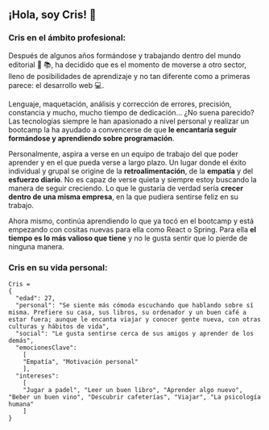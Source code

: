 
## ¡Hola, soy Cris! 👋


### Cris en el ámbito profesional: 

Después de algunos años formándose y trabajando dentro del mundo editorial 📒 📚, ha decidido que es el momento de moverse a otro sector, lleno de posibilidades de aprendizaje y no tan diferente como a primeras parece: el desarrollo web  💻. 

Lenguaje, maquetación, análisis y corrección de errores, precisión, constancia y mucho, mucho tiempo de dedicación… ¿No suena parecido? Las tecnologías siempre le han apasionado a nivel personal y realizar un bootcamp la ha ayudado a convencerse de que **le encantaría seguir formándose y aprendiendo sobre programación**.

Personalmente, aspira a verse en un equipo de trabajo del que poder aprender y en el que pueda verse a largo plazo. Un lugar donde el éxito individual y grupal se origine de la **retroalimentación**, de la **empatía** y del **esfuerzo diario**. No es capaz de verse quieta y siempre estoy buscando la manera de seguir creciendo. Lo que le gustaría de verdad sería **crecer dentro de una misma empresa**, en la que pudiera sentirse feliz en su trabajo.

Ahora mismo, continúa aprendiendo lo que ya tocó en el bootcamp y está empezando con cositas nuevas para ella como React o Spring. Para ella **el tiempo es lo más valioso que tiene** y no le gusta sentir que lo pierde de ninguna manera.



### Cris en su vida personal: 

```
Cris =
{ 
  "edad": 27,
  "personal": "Se siente más cómoda escuchando que hablando sobre sí misma. Prefiere su casa, sus libros, su ordenador y un buen café a estar fuera; aunque le encanta viajar y conocer gente nueva, con otras culturas y hábitos de vida",
  "social": "Le gusta sentirse cerca de sus amigos y aprender de los demás",
  "emocionesClave": 
    [
    "Empatía", "Motivación personal"
    ],
  "intereses": 
    [
    "Jugar a padel", "Leer un buen libro", "Aprender algo nuevo", "Beber un buen vino", "Descubrir cafeterías", "Viajar", "La psicología humana"
    ]
}

```
